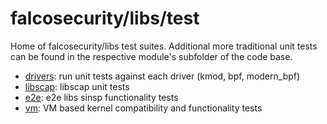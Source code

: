 # falcosecurity/libs/test

Home of falcosecurity/libs test suites. Additional more traditional unit tests can be found in the respective module's subfolder of the code base.

- [drivers](drivers/): run unit tests against each driver (kmod, bpf, modern_bpf)
- [libscap](libscap/): libscap unit tests
- [e2e](e2e/): e2e libs sinsp functionality tests
- [vm](vm/): VM based kernel compatibility and functionality tests

